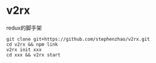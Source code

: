 # v2rx
redux的脚手架
```
git clone git+https://github.com/stephenzhao/v2rx.git 
cd v2rx && npm link
v2rx init xxx
cd xxx && v2rx start
```